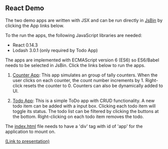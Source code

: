 ## React Demo

The two demo apps are written with JSX and can be run directly in [JsBin](http://jsbin.com) by clicking the App links below.

To the run the apps, the following JavaScript libraries are needed:

- React 0.14.3
- Lodash 3.0.1 (only required by Todo App)

The apps are implemented with ECMAScript version 6 (ES6) so ES6/Babel needs to be selected in JsBin. Click the links below to run the apps.

1. [Counter App](http://jsbin.com/pajici/edit?html,js,output): This app simulates an group of tally counters. When the user clicks on each counter, the count number increments by 1. Right-click resets the counter to 0. Counters can also be dynamically added to UI.

2. [Todo App](http://jsbin.com/lodoru/edit?html,js,output): This is a simple ToDo app with CRUD functionality. A new todo item can be added with a input box. Clicking each todo item will toggle its status. The todo list can be filtered by clicking the buttons at the bottom. Right-clicking on each todo item removes the todo.

The [index.html](index.html) file needs to have a 'div' tag with id of 'app' for the application to mount on.

<a href="https://htmlpreview.github.io/?https://github.com/henryxiang/react-demo/blob/master/presentation.html" target="_blank">(Link to presentation)</a>
